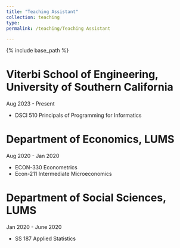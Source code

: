 ```yaml
---
title: "Teaching Assistant"
collection: teaching
type: 
permalink: /teaching/Teaching Assistant

---
```


{% include base_path %}
 
**Viterbi School of Engineering, University of Southern California**  
======
Aug 2023 - Present
- DSCI 510 Principals of Programming for Informatics

**Department of Economics, LUMS**  
======
Aug 2020 - Jan 2020
- ECON-330 Econometrics
- Econ-211 Intermediate Microeconomics

**Department of Social Sciences, LUMS**  
======
Jan 2020 - June 2020
- SS 187 Applied Statistics
